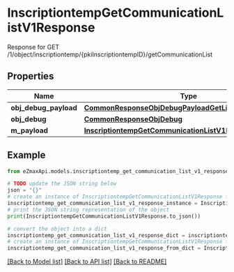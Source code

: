 # InscriptiontempGetCommunicationListV1Response

Response for GET /1/object/inscriptiontemp/{pkiInscriptiontempID}/getCommunicationList

## Properties

Name | Type | Description | Notes
------------ | ------------- | ------------- | -------------
**obj_debug_payload** | [**CommonResponseObjDebugPayloadGetList**](CommonResponseObjDebugPayloadGetList.md) |  | 
**obj_debug** | [**CommonResponseObjDebug**](CommonResponseObjDebug.md) |  | [optional] 
**m_payload** | [**InscriptiontempGetCommunicationListV1ResponseMPayload**](InscriptiontempGetCommunicationListV1ResponseMPayload.md) |  | 

## Example

```python
from eZmaxApi.models.inscriptiontemp_get_communication_list_v1_response import InscriptiontempGetCommunicationListV1Response

# TODO update the JSON string below
json = "{}"
# create an instance of InscriptiontempGetCommunicationListV1Response from a JSON string
inscriptiontemp_get_communication_list_v1_response_instance = InscriptiontempGetCommunicationListV1Response.from_json(json)
# print the JSON string representation of the object
print(InscriptiontempGetCommunicationListV1Response.to_json())

# convert the object into a dict
inscriptiontemp_get_communication_list_v1_response_dict = inscriptiontemp_get_communication_list_v1_response_instance.to_dict()
# create an instance of InscriptiontempGetCommunicationListV1Response from a dict
inscriptiontemp_get_communication_list_v1_response_from_dict = InscriptiontempGetCommunicationListV1Response.from_dict(inscriptiontemp_get_communication_list_v1_response_dict)
```
[[Back to Model list]](../README.md#documentation-for-models) [[Back to API list]](../README.md#documentation-for-api-endpoints) [[Back to README]](../README.md)


